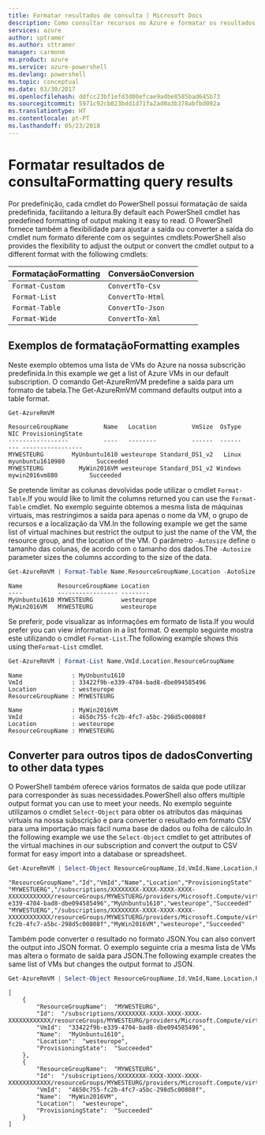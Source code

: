 ```yaml
---
title: Formatar resultados de consulta | Microsoft Docs
description: Como consultar recursos no Azure e formatar os resultados.
services: azure
author: sptramer
ms.author: sttramer
manager: carmonm
ms.product: azure
ms.service: azure-powershell
ms.devlang: powershell
ms.topic: conceptual
ms.date: 03/30/2017
ms.openlocfilehash: ddfcc23bf1efd3d00efcae9adbe8585bad645b73
ms.sourcegitcommit: 5971c92cb023bdd1d71fa2ad0a3b378abfbd092a
ms.translationtype: HT
ms.contentlocale: pt-PT
ms.lasthandoff: 05/23/2018
---
```

# <a name="formatting-query-results"></a><span data-ttu-id="1f656-103">Formatar resultados de consulta</span><span class="sxs-lookup"><span data-stu-id="1f656-103">Formatting query results</span></span>

<span data-ttu-id="1f656-104">Por predefinição, cada cmdlet do PowerShell possui formatação de saída predefinida, facilitando a leitura.</span><span class="sxs-lookup"><span data-stu-id="1f656-104">By default each PowerShell cmdlet has predefined formatting of output making it easy to read.</span></span>  <span data-ttu-id="1f656-105">O PowerShell fornece também a flexibilidade para ajustar a saída ou converter a saída do cmdlet num formato diferente com os seguintes cmdlets:</span><span class="sxs-lookup"><span data-stu-id="1f656-105">PowerShell also provides the flexibility to adjust the output or convert the cmdlet output to a different format with the following cmdlets:</span></span>

| <span data-ttu-id="1f656-106">Formatação</span><span class="sxs-lookup"><span data-stu-id="1f656-106">Formatting</span></span>      | <span data-ttu-id="1f656-107">Conversão</span><span class="sxs-lookup"><span data-stu-id="1f656-107">Conversion</span></span>       |
|-----------------|------------------|
| `Format-Custom` | `ConvertTo-Csv`  |
| `Format-List`   | `ConvertTo-Html` |
| `Format-Table`  | `ConvertTo-Json` |
| `Format-Wide`   | `ConvertTo-Xml`  |

## <a name="formatting-examples"></a><span data-ttu-id="1f656-108">Exemplos de formatação</span><span class="sxs-lookup"><span data-stu-id="1f656-108">Formatting examples</span></span>

<span data-ttu-id="1f656-109">Neste exemplo obtemos uma lista de VMs do Azure na nossa subscrição predefinida.</span><span class="sxs-lookup"><span data-stu-id="1f656-109">In this example we get a list of Azure VMs in our default subscription.</span></span>  <span data-ttu-id="1f656-110">O comando Get-AzureRmVM predefine a saída para um formato de tabela.</span><span class="sxs-lookup"><span data-stu-id="1f656-110">The Get-AzureRmVM command defaults output into a table format.</span></span>

```powershell
Get-AzureRmVM
```

```
ResourceGroupName          Name   Location          VmSize  OsType              NIC ProvisioningState
-----------------          ----   --------          ------  ------              --- -----------------
MYWESTEURG        MyUnbuntu1610 westeurope Standard_DS1_v2   Linux myunbuntu1610980         Succeeded
MYWESTEURG          MyWin2016VM westeurope Standard_DS1_v2 Windows   mywin2016vm880         Succeeded
```

<span data-ttu-id="1f656-111">Se pretende limitar as colunas devolvidas pode utilizar o cmdlet `Format-Table`.</span><span class="sxs-lookup"><span data-stu-id="1f656-111">If you would like to limit the columns returned you can use the `Format-Table` cmdlet.</span></span> <span data-ttu-id="1f656-112">No exemplo seguinte obtemos a mesma lista de máquinas virtuais, mas restringimos a saída para apenas o nome da VM, o grupo de recursos e a localização da VM.</span><span class="sxs-lookup"><span data-stu-id="1f656-112">In the following example we get the same list of virtual machines but restrict the output to just the name of the VM, the resource group, and the location of the VM.</span></span>  <span data-ttu-id="1f656-113">O parâmetro `-Autosize` define o tamanho das colunas, de acordo com o tamanho dos dados.</span><span class="sxs-lookup"><span data-stu-id="1f656-113">The `-Autosize` parameter sizes the columns according to the size of the data.</span></span>

```powershell
Get-AzureRmVM | Format-Table Name,ResourceGroupName,Location -AutoSize
```

```
Name          ResourceGroupName Location
----          ----------------- --------
MyUnbuntu1610 MYWESTEURG        westeurope
MyWin2016VM   MYWESTEURG        westeurope
```

<span data-ttu-id="1f656-114">Se preferir, pode visualizar as informações em formato de lista.</span><span class="sxs-lookup"><span data-stu-id="1f656-114">If you would prefer you can view information in a list format.</span></span> <span data-ttu-id="1f656-115">O exemplo seguinte mostra este utilizando o cmdlet `Format-List`.</span><span class="sxs-lookup"><span data-stu-id="1f656-115">The following example shows this using the`Format-List` cmdlet.</span></span>

```powershell
Get-AzureRmVM | Format-List Name,VmId,Location,ResourceGroupName
```

```
Name              : MyUnbuntu1610
VmId              : 33422f9b-e339-4704-bad8-dbe094585496
Location          : westeurope
ResourceGroupName : MYWESTEURG

Name              : MyWin2016VM
VmId              : 4650c755-fc2b-4fc7-a5bc-298d5c00808f
Location          : westeurope
ResourceGroupName : MYWESTEURG
```

## <a name="converting-to-other-data-types"></a><span data-ttu-id="1f656-116">Converter para outros tipos de dados</span><span class="sxs-lookup"><span data-stu-id="1f656-116">Converting to other data types</span></span>

<span data-ttu-id="1f656-117">O PowerShell também oferece vários formatos de saída que pode utilizar para corresponder às suas necessidades.</span><span class="sxs-lookup"><span data-stu-id="1f656-117">PowerShell also offers multiple output format you can use to meet your needs.</span></span>  <span data-ttu-id="1f656-118">No exemplo seguinte utilizamos o cmdlet `Select-Object` para obter os atributos das máquinas virtuais na nossa subscrição e para converter o resultado em formato CSV para uma importação mais fácil numa base de dados ou folha de cálculo.</span><span class="sxs-lookup"><span data-stu-id="1f656-118">In the following example we use the `Select-Object` cmdlet to get attributes of the virtual machines in our subscription and convert the output to CSV format for easy import into a database or spreadsheet.</span></span>

```powershell
Get-AzureRmVM | Select-Object ResourceGroupName,Id,VmId,Name,Location,ProvisioningState | ConvertTo-Csv -NoTypeInformation
```

```
"ResourceGroupName","Id","VmId","Name","Location","ProvisioningState"
"MYWESTUERG","/subscriptions/XXXXXXXX-XXXX-XXXX-XXXX-XXXXXXXXXXXX/resourceGroups/MYWESTUERG/providers/Microsoft.Compute/virtualMachines/MyUnbuntu1610","33422f9b-e339-4704-bad8-dbe094585496","MyUnbuntu1610","westeurope","Succeeded"
"MYWESTUERG","/subscriptions/XXXXXXXX-XXXX-XXXX-XXXX-XXXXXXXXXXXX/resourceGroups/MYWESTUERG/providers/Microsoft.Compute/virtualMachines/MyWin2016VM","4650c755-fc2b-4fc7-a5bc-298d5c00808f","MyWin2016VM","westeurope","Succeeded"
```

<span data-ttu-id="1f656-119">Também pode converter o resultado no formato JSON.</span><span class="sxs-lookup"><span data-stu-id="1f656-119">You can also convert the output into JSON format.</span></span>  <span data-ttu-id="1f656-120">O exemplo seguinte cria a mesma lista de VMs mas altera o formato de saída para JSON.</span><span class="sxs-lookup"><span data-stu-id="1f656-120">The following example creates the same list of VMs but changes the output format to JSON.</span></span>

```powershell
Get-AzureRmVM | Select-Object ResourceGroupName,Id,VmId,Name,Location,ProvisioningState | ConvertTo-Json
```

```
[
    {
        "ResourceGroupName":  "MYWESTEURG",
        "Id":  "/subscriptions/XXXXXXXX-XXXX-XXXX-XXXX-XXXXXXXXXXXX/resourceGroups/MYWESTEURG/providers/Microsoft.Compute/virtualMachines/MyUnbuntu1610",
        "VmId":  "33422f9b-e339-4704-bad8-dbe094585496",
        "Name":  "MyUnbuntu1610",
        "Location":  "westeurope",
        "ProvisioningState":  "Succeeded"
    },
    {
        "ResourceGroupName":  "MYWESTEURG",
        "Id":  "/subscriptions/XXXXXXXX-XXXX-XXXX-XXXX-XXXXXXXXXXXX/resourceGroups/MYWESTEURG/providers/Microsoft.Compute/virtualMachines/MyWin2016VM",
        "VmId":  "4650c755-fc2b-4fc7-a5bc-298d5c00808f",
        "Name":  "MyWin2016VM",
        "Location":  "westeurope",
        "ProvisioningState":  "Succeeded"
    }
]
```
